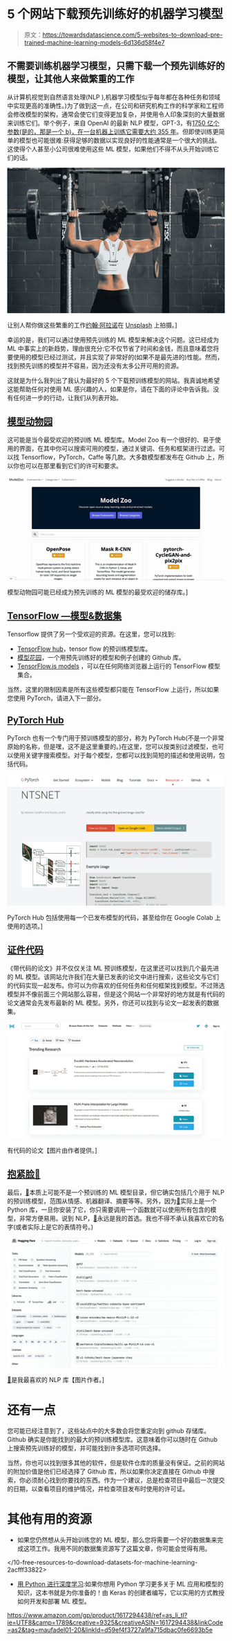 # 5 个网站下载预先训练好的机器学习模型

> 原文：<https://towardsdatascience.com/5-websites-to-download-pre-trained-machine-learning-models-6d136d58f4e7>

## 不需要训练机器学习模型，只需下载一个预先训练好的模型，让其他人来做繁重的工作

从计算机视觉到自然语言处理(NLP ),机器学习模型似乎每年都在各种任务和领域中实现更高的准确性。)为了做到这一点，在公司和研究机构工作的科学家和工程师会修改模型的架构，通常会使它们变得更加复杂，并使用令人印象深刻的大量数据来训练它们。举个例子，来自 OpenAI 的最新 NLP 模型，GPT-3，有[1750 亿个参数(是的，那是一个 b)，在一台机器上训练它需要大约 355 年](https://lambdalabs.com/blog/demystifying-gpt-3/)。但即使训练更简单的模型也可能很难:获得足够的数据以实现良好的性能通常是一个很大的挑战。这使得个人甚至小公司很难使用这些 ML 模型，如果他们不得不从头开始训练它们的话。

![](img/05ca4ee64eafd5a4e8c0bf7708ca3e19.png)

让别人帮你做这些繁重的工作[约翰·阿拉诺](https://unsplash.com/@johnarano?utm_source=medium&utm_medium=referral)在 [Unsplash](https://unsplash.com?utm_source=medium&utm_medium=referral) 上拍摄。]

幸运的是，我们可以通过使用预先训练的 ML 模型来解决这个问题。这已经成为 ML 中事实上的新趋势，理由很充分:它不仅节省了时间和金钱，而且意味着您将要使用的模型已经过测试，并且实现了非常好的(如果不是最先进的)性能。然而，找到预先训练的模型并不容易，因为还没有太多公开可用的资源。

这就是为什么我列出了我认为最好的 5 个下载预训练模型的网站。我真诚地希望这能帮助任何对使用 ML 感兴趣的人，如果是你，请在下面的评论中告诉我。没有任何进一步的行动，让我们从列表开始。

## [模型动物园](https://modelzoo.co)

这可能是当今最受欢迎的预训练 ML 模型库。Model Zoo 有一个很好的、易于使用的界面，在其中你可以搜索可用的模型，通过关键词、任务和框架进行过滤。可以找 Tensorflow，PyTorch，Caffe 等几款。大多数模型都发布在 Github 上，所以你也可以在那里看到它们的许可和要求。

![](img/6d27925fb6558bf582d9308a1a9b0a1f.png)

模型动物园可能已经成为预先训练的 ML 模型的最受欢迎的储存库。]

## [TensorFlow —模型&数据集](https://www.tensorflow.org/resources/models-datasets)

Tensorflow 提供了另一个受欢迎的资源。在这里，您可以找到:

*   [TensorFlow hub](https://tfhub.dev/)，tensor flow 的预训练模型库。
*   [模型花园](https://github.com/tensorflow/models/tree/master/official)，一个用预先训练好的模型和例子创建的 Github 库。
*   [TensorFlow.js models](https://github.com/tensorflow/tfjs-models) ，可以在任何网络浏览器上运行的 TensorFlow 模型集合。

当然，这里的限制因素是所有这些模型都只能在 TensorFlow 上运行，所以如果您使用 PyTorch，请进入下一部分。

## [PyTorch Hub](https://pytorch.org/hub/)

PyTorch 也有一个专门用于预训练模型的部分，称为 PyTorch Hub(不是一个非常原始的名称，但是嘿，这不是这里重要的。)在这里，您可以按类别过滤模型，也可以使用关键字搜索模型。对于每个模型，您都可以找到简短的描述和使用说明，包括代码。

![](img/049c7066b708e47562d751da021e2a11.png)

PyTorch Hub 包括使用每一个已发布模型的代码，甚至给你在 Google Colab 上使用的选项。]

## [证件代码](https://paperswithcode.com)

《带代码的论文》并不仅仅关注 ML 预训练模型，在这里还可以找到几个最先进的 ML 模型。该网站允许我们在大量已发表的论文中进行搜索，这些论文与它们的代码实现一起发布。你可以为你喜欢的任何任务和任何框架找到模型。不过筛选模型并不像前面三个网站那么容易，但是这个网站一个非常好的地方就是有代码的论文通常会先发布最新的 ML 模型。另外，你还可以找到与论文一起发表的数据集。

![](img/1df90d56f53982167c57addef6fa76c0.png)

有代码的论文【图片由作者提供。]

## [抱紧脸🤗](https://huggingface.co)

最后，[🤗](https://huggingface.co)本质上可能不是一个预训练的 ML 模型目录，但它确实包括几个用于 NLP 的预训练模型，范围从情感、机器翻译、摘要等等。另外，因为[🤗](https://huggingface.co)实际上是一个 Python 库，一旦你安装了它，你只需要调用一个函数就可以使用所有包含的模型，非常方便易用。说到 NLP，[🤗](https://huggingface.co)永远是我的首选。我也不得不承认我喜欢它的名字(或者实际上是它的表情符号。)

![](img/55eca9b411d14efbb5ec10d60878226f.png)

[🤗](https://huggingface.co)是我最喜欢的 NLP 库【图片作者。]

# 还有一点

您可能已经注意到了，这些站点中的大多数会将您重定向到 github 存储库。Github 确实是你能找到的最大的预训练模型库。这意味着你可以随时在 Github 上搜索预先训练好的模型，并可能找到许多选项可供选择。

当然，你也可以找到很多其他的软件，但是软件仓库的质量没有保证。之前的网站的附加价值是他们已经选择了 Github 库，所以如果你决定直接在 Github 中搜索，你必须耐心找到你要找的东西。作为一个建议，总是检查项目中最后一次提交的日期，以查看项目的维护情况，并检查项目发布时使用的许可证。

# 其他有用的资源

*   如果您仍然想从头开始训练您的 ML 模型，那么您将需要一个好的数据集来完成这项工作。我用不同的数据集资源写了这篇文章，你可能会觉得有用。

</10-free-resources-to-download-datasets-for-machine-learning-2acfff33822>  

*   [用 Python 进行深度学习](https://amzn.to/3oKx4OQ):如果你想用 Python 学习更多关于 ML 应用和模型的知识，这本书就是为你准备的！由 Keras 的创建者编写，它以实用的方式教授如何开发和部署 ML 模型。

<https://www.amazon.com/gp/product/1617294438/ref=as_li_tl?ie=UTF8&camp=1789&creative=9325&creativeASIN=1617294438&linkCode=as2&tag=maufadel01-20&linkId=d59ef4f3727a9fa715dbac0fe6693b5e> 